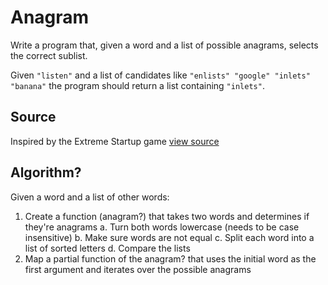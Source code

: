 # Anagram

Write a program that, given a word and a list of possible anagrams, selects the correct sublist.

Given `"listen"` and a list of candidates like `"enlists" "google"
"inlets" "banana"` the program should return a list containing
`"inlets"`.


## Source

Inspired by the Extreme Startup game [view source](https://github.com/rchatley/extreme_startup)

## Algorithm?
Given a word and a list of other words:
1. Create a function (anagram?) that takes two words and determines if they're anagrams
    a. Turn both words lowercase (needs to be case insensitive)
    b. Make sure words are not equal
    c. Split each word into a list of sorted letters
    d. Compare the lists
2. Map a partial function of the anagram? that uses the initial word as the first argument and iterates over the possible anagrams 

